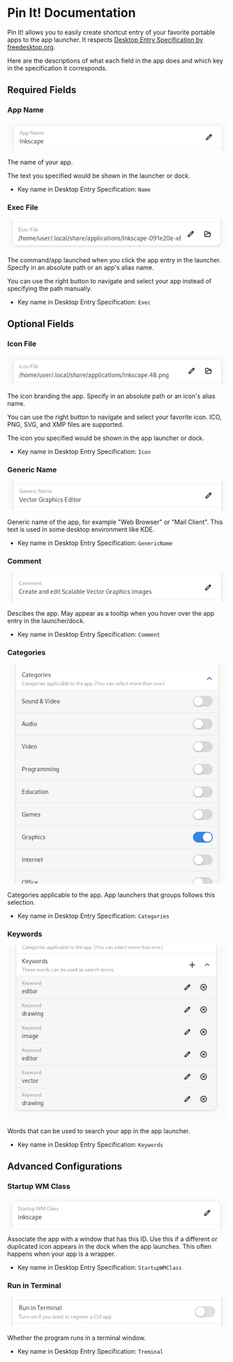 # Pin It! Documentation
Pin It! allows you to easily create shortcut entry of your favorite portable apps to the app launcher.
It respects [Desktop Entry Specification by freedesktop.org](https://specifications.freedesktop.org/desktop-entry-spec/desktop-entry-spec-latest.html).

Here are the descriptions of what each field in the app does and which key in the specification it corresponds.

## Required Fields
### App Name
![screenshot of the app name field](images/app-name.png)

The name of your app.

The text you specified would be shown in the launcher or dock.

- Key name in Desktop Entry Specification: `Name`

### Exec File
![screenshot of the exec name field](images/exec-file.png)

The command/app launched when you click the app entry in the launcher. Specify in an absolute path or an app's alias name.

You can use the right button to navigate and select your app instead of specifying the path manually.

- Key name in Desktop Entry Specification: `Exec`

## Optional Fields
### Icon File
![screenshot of the icon file field](images/icon-file.png)

The icon branding the app. Specify in an absolute path or an icon's alias name.

You can use the right button to navigate and select your favorite icon. ICO, PNG, SVG, and XMP files are supported.

The icon you specified would be shown in the app launcher or dock.

- Key name in Desktop Entry Specification: `Icon`

### Generic Name
![screenshot of the generic name field](images/generic-name.png)

Generic name of the app, for example "Web Browser" or "Mail Client". This text is used in some desktop environment like KDE.

<!-- TODO Screenshot -->

- Key name in Desktop Entry Specification: `GenericName`

### Comment
![screenshot of the comment field](images/comment.png)

Descibes the app. May appear as a tooltip when you hover over the app entry in the launcher/dock.

- Key name in Desktop Entry Specification: `Comment`

### Categories
![screenshot of the categories field](images/categories.png)

Categories applicable to the app. App launchers that groups follows this selection.

- Key name in Desktop Entry Specification: `Categories`

### Keywords
![screenshot of the keywords field](images/keywords.png)

Words that can be used to search your app in the app launcher.

- Key name in Desktop Entry Specification: `Keywords`

## Advanced Configurations
### Startup WM Class
![screenshot of the startup WM class field](images/startup-wm-class.png)

Associate the app with a window that has this ID. Use this if a different or duplicated icon appears in the dock when the app launches. This often happens when your app is a wrapper.

- Key name in Desktop Entry Specification: `StartupWMClass`

### Run in Terminal
![screenshot of the run in terminal switch](images/run-in-terminal.png)

Whether the program runs in a terminal window.

- Key name in Desktop Entry Specification: `Treminal`
